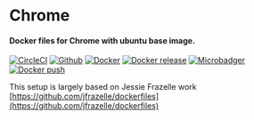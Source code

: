 # Chrome
#### Docker files for Chrome with ubuntu base image.


[//]: # (BlockStart)
[![CircleCI](https://img.shields.io/circleci/project/github/forwardcomputers/chrome.svg?label=chrome)](https://circleci.com/gh/forwardcomputers/chrome)
[![Github](https://img.shields.io/badge/github--grey.svg?label=&logo=github&logoColor=white)](https://github.com/forwardcomputers/chrome)
[![Docker](https://img.shields.io/badge/docker--E5E5E5.svg?label=&logo=docker)](https://hub.docker.com/r/forwardcomputers/chrome)
[![Docker release](https://img.shields.io/badge/dynamic/json.svg?query=$.results.0.name&label=latest%20tag&url=https://registry.hub.docker.com/v2/repositories/forwardcomputers/chrome/tags)](https://hub.docker.com/r/forwardcomputers/chrome)
[![Microbadger](https://images.microbadger.com/badges/image/forwardcomputers/chrome.svg)](http://microbadger.com/images/forwardcomputers/chrome "Image size")
<br/>
[![Docker push](https://img.shields.io/badge/dynamic/json.svg?query=$.Labels.BuildDate&label=pushed%20on&url=https://api.microbadger.com/v1/images/forwardcomputers/chrome)](https://hub.docker.com/r/forwardcomputers/chrome)

[//]: # (BlockEnd)

This setup is largely based on Jessie Frazelle work [https://github.com/jfrazelle/dockerfiles](https://github.com/jfrazelle/dockerfiles)
